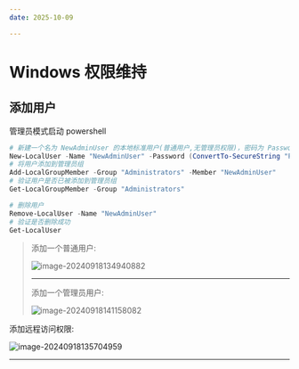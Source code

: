 ```yaml
---
date: 2025-10-09

---
```


# Windows 权限维持

## 添加用户

管理员模式启动 powershell

```powershell
# 新建一个名为 NewAdminUser 的本地标准用户(普通用户,无管理员权限)，密码为 Password123!
New-LocalUser -Name "NewAdminUser" -Password (ConvertTo-SecureString "Password123!" -AsPlainText -Force) -FullName "New Admin User" -Description "New local admin account"
# 将用户添加到管理员组
Add-LocalGroupMember -Group "Administrators" -Member "NewAdminUser"
# 验证用户是否已被添加到管理员组
Get-LocalGroupMember -Group "Administrators"

# 删除用户
Remove-LocalUser -Name "NewAdminUser"
# 验证是否删除成功
Get-LocalUser
```

> 添加一个普通用户:
>
> ![image-20240918134940882](http://cdn.ayusummer233.top/DailyNotes/202409181356489.png)
>
> ---
>
> 添加一个管理员用户:
>
> ![image-20240918141158082](http://cdn.ayusummer233.top/DailyNotes/202409181412119.png)

添加远程访问权限:

![image-20240918135704959](http://cdn.ayusummer233.top/DailyNotes/202409181357858.png)

---



